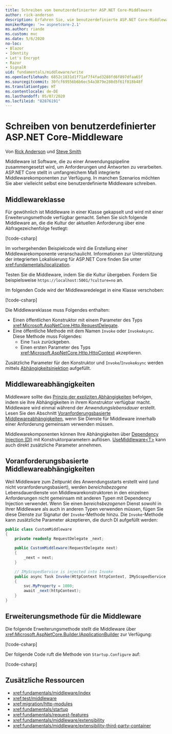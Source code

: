 ```yaml
---
title: Schreiben von benutzerdefinierter ASP.NET Core-Middleware
author: rick-anderson
description: Erfahren Sie, wie benutzerdefinierte ASP.NET Core-Middleware geschrieben wird.
monikerRange: '>= aspnetcore-2.1'
ms.author: riande
ms.custom: mvc
ms.date: 5/6/2020
no-loc:
- Blazor
- Identity
- Let's Encrypt
- Razor
- SignalR
uid: fundamentals/middleware/write
ms.openlocfilehash: 6852c1831d1f71af7f4fad3288fd6f897dfaa65f
ms.sourcegitcommit: 30fcf69556b6b6ec54a3879e280d5f61f018b48f
ms.translationtype: HT
ms.contentlocale: de-DE
ms.lasthandoff: 05/07/2020
ms.locfileid: "82876191"
---
```

# <a name="write-custom-aspnet-core-middleware"></a>Schreiben von benutzerdefinierter ASP.NET Core-Middleware

Von [Rick Anderson](https://twitter.com/RickAndMSFT) und [Steve Smith](https://ardalis.com/)

Middleware ist Software, die zu einer Anwendungspipeline zusammengesetzt wird, um Anforderungen und Antworten zu verarbeiten. ASP.NET Core stellt in umfangreichem Maß integrierte Middlewarekomponenten zur Verfügung. In manchen Szenarios möchten Sie aber vielleicht selbst eine benutzerdefinierte Middleware schreiben.

## <a name="middleware-class"></a>Middlewareklasse

Für gewöhnlich ist Middleware in einer Klasse gekapselt und wird mit einer Erweiterungsmethode verfügbar gemacht. Sehen Sie sich folgende Middleware an, die die Kultur der aktuellen Anforderung über eine Abfragezeichenfolge festlegt:

[!code-csharp[](write/snapshot/StartupCulture.cs)]

Im vorhergehenden Beispielcode wird die Erstellung einer Middlewarekomponente veranschaulicht. Informationen zur Unterstützung der integrierten Lokalisierung für ASP.NET Core finden Sie unter <xref:fundamentals/localization>.

Testen Sie die Middleware, indem Sie die Kultur übergeben. Fordern Sie beispielsweise `https://localhost:5001/?culture=no` an.

Im folgenden Code wird der Middlewaredelegat in eine Klasse verschoben:

[!code-csharp[](write/snapshot/RequestCultureMiddleware.cs)]

Die Middlewareklasse muss Folgendes enthalten:

* Einen öffentlichen Konstruktor mit einem Parameter des Typs <xref:Microsoft.AspNetCore.Http.RequestDelegate>.
* Eine öffentliche Methode mit dem Namen `Invoke` oder `InvokeAsync`. Diese Methode muss Folgendes:
  * Eine `Task` zurückgeben.
  * Einen ersten Parameter des Typs <xref:Microsoft.AspNetCore.Http.HttpContext> akzeptieren.
  
Zusätzliche Parameter für den Konstruktor und `Invoke`/`InvokeAsync` werden mittels [Abhängigkeitsinjektion](xref:fundamentals/dependency-injection) aufgefüllt.

## <a name="middleware-dependencies"></a>Middlewareabhängigkeiten

Middleware sollte das [Prinzip der expliziten Abhängigkeiten](/dotnet/standard/modern-web-apps-azure-architecture/architectural-principles#explicit-dependencies) befolgen, indem sie ihre Abhängigkeiten in ihrem Konstruktor verfügbar macht. Middleware wird einmal während der *Anwendungslebensdauer* erstellt. Lesen Sie den Abschnitt [Voranforderungsbasierte Middlewareabhängigkeiten](#per-request-middleware-dependencies), wenn Sie Dienste für Middleware innerhalb einer Anforderung gemeinsam verwenden müssen.

Middlewarekomponenten können Ihre Abhängigkeiten über [Dependency Injection (DI)](xref:fundamentals/dependency-injection) mit Konstruktorparametern auflösen. [UseMiddleware&lt;T&gt;](/dotnet/api/microsoft.aspnetcore.builder.usemiddlewareextensions.usemiddleware#Microsoft_AspNetCore_Builder_UseMiddlewareExtensions_UseMiddleware_Microsoft_AspNetCore_Builder_IApplicationBuilder_System_Type_System_Object___) kann auch direkt zusätzliche Parameter annehmen.

## <a name="per-request-middleware-dependencies"></a>Voranforderungsbasierte Middlewareabhängigkeiten

Weil Middleware zum Zeitpunkt des Anwendungsstarts erstellt wird (und nicht voranforderungsbasiert), werden *bereichsbezogene* Lebensdauerdienste von Middlewarekonstruktoren in den einzelnen Anforderungen nicht gemeinsam mit anderen Typen mit Dependency Injection verwendet. Wenn Sie einen *bereichsbezogenen* Dienst sowohl in Ihrer Middleware als auch in anderen Typen verwenden müssen, fügen Sie diese Dienste zur Signatur der `Invoke`-Methode hinzu. Die `Invoke`-Methode kann zusätzliche Parameter akzeptieren, die durch DI aufgefüllt werden:

```csharp
public class CustomMiddleware
{
    private readonly RequestDelegate _next;

    public CustomMiddleware(RequestDelegate next)
    {
        _next = next;
    }

    // IMyScopedService is injected into Invoke
    public async Task Invoke(HttpContext httpContext, IMyScopedService svc)
    {
        svc.MyProperty = 1000;
        await _next(httpContext);
    }
}
```

## <a name="middleware-extension-method"></a>Erweiterungsmethode für die Middleware

Die folgende Erweiterungsmethode stellt die Middleware über <xref:Microsoft.AspNetCore.Builder.IApplicationBuilder> zur Verfügung:

[!code-csharp[](write/snapshot/RequestCultureMiddlewareExtensions.cs)]

Der folgende Code ruft die Methode von `Startup.Configure` auf:

[!code-csharp[](write/snapshot/Startup.cs?highlight=5)]

## <a name="additional-resources"></a>Zusätzliche Ressourcen

* <xref:fundamentals/middleware/index>
* <xref:test/middleware>
* <xref:migration/http-modules>
* <xref:fundamentals/startup>
* <xref:fundamentals/request-features>
* <xref:fundamentals/middleware/extensibility>
* <xref:fundamentals/middleware/extensibility-third-party-container>
